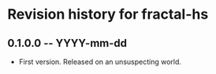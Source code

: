 # Revision history for fractal-hs

## 0.1.0.0 -- YYYY-mm-dd

* First version. Released on an unsuspecting world.

